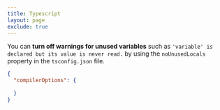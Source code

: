 ```yaml
---
title: Typescript
layout: page
exclude: true
---
```


You can **turn off warnings for unused variables** such as `'variable' is declared but its value is never read.` by using the `noUnusedLocals` property in the `tsconfig.json` file.
```json
{
  "compilerOptions": {
    
  }
}
```
<!--stackedit_data:
eyJoaXN0b3J5IjpbMTEyMDIxNjUxOV19
-->